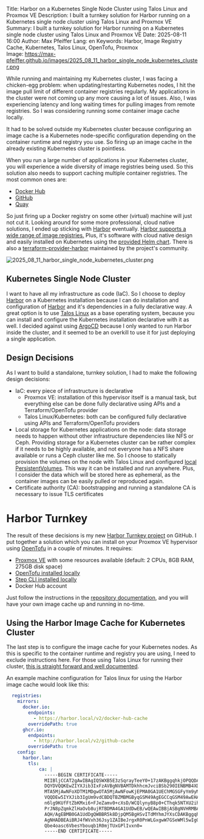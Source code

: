 Title: Harbor on a Kubernetes Single Node Cluster using Talos Linux and Proxmox VE
Description: I built a turnkey solution for Harbor running on a Kubernetes single node cluster using Talos Linux and Proxmox VE
Summary: I built a turnkey solution for Harbor running on a Kubernetes single node cluster using Talos Linux and Proxmox VE
Date: 2025-08-11 16:00
Author: Max Pfeiffer
Lang: en
Keywords: Harbor, Image Registry Cache, Kubernetes, Talos Linux, OpenTofu, Proxmox  
Image: https://max-pfeiffer.github.io/images/2025_08_11_harbor_single_node_kubernetes_cluster.png

While running and maintaining my Kubernetes cluster, I was facing a chicken-egg problem:
when updating/restarting Kubernetes nodes, I hit the image pull limit of different container registries regularly.
My applications in the cluster were not coming up any more causing a lot of issues. Also, I was experiencing latency
and long waiting times for pulling images from remote registries. So I was considering running some container image
cache locally.

It had to be solved outside my Kubernetes cluster because configuring an image cache is a Kubernetes node-specific
configuration depending on the container runtime and registry you use. So firing up an image cache in the already
existing Kubernetes cluster is pointless. 

When you run a large number of applications in your Kubernetes cluster, you will experience a wide diversity of image
registries being used. So this solution also needs to support caching multiple container registries.
The most common ones are:

* [Docker Hub](https://hub.docker.com/)
* [GitHub](https://docs.github.com/en/packages/working-with-a-github-packages-registry/working-with-the-container-registry)
* [Quay](https://quay.io/)

So just firing up a Docker registry on some other (virtual) machine will just not cut it. Looking around for some
more professional, cloud native solutions, I ended up sticking with [Harbor](https://goharbor.io/) eventually.
[Harbor supports a wide range of image registries.](https://goharbor.io/docs/2.4.0/install-config/harbor-compatibility-list/)
Plus, it's software with cloud native design and easily installed on Kubernetes using the
[provided Helm chart](https://github.com/goharbor/harbor-helm). There is also a
[terraform-provider-harbor](https://github.com/goharbor/terraform-provider-harbor) maintained by the project's community.

![2025_08_11_harbor_single_node_kubernetes_cluster.png]({static}/images/2025_08_11_harbor_single_node_kubernetes_cluster.png)

## Kubernetes Single Node Cluster
I want to have all my infrastructure as code (IaC). So I choose to deploy [Harbor](https://goharbor.io/) on a
Kubernetes installation because I can do installation and configuration of [Harbor](https://goharbor.io/) and it's
dependencies in a fully declarative way.
A great option is to use [Talos Linux](https://www.talos.dev/) as a base operating system, because you can install
and configure the Kubernetes installation declarative with it as well.
I decided against using [ArgoCD](https://argoproj.github.io/cd/) because I only wanted to run Harbor inside the cluster,
and it seemed to be an overkill to use it for just deploying a single application.  

## Design Decisions
As I want to build a standalone, turnkey solution, I had to make the following design decisions:

* IaC: every piece of infrastructure is declarative
  * Proxmox VE: installation of this hypervisor itself is a manual task, but everything else can be done fully
    declarative using APIs and a Terraform/OpenTofu provider 
  * Talos Linux/Kubernetes: both can be configured fully declarative using APIs and Terraform/OpenTofu providers
* Local storage for Kubernetes applications on the node: data storage needs to happen without other infrastructure
  dependencies like NFS or Ceph. Providing storage for a Kubernetes cluster can be rather complex if it needs to be
  highly available, and not everyone has a NFS share available or runs a Ceph cluster like me. So I choose to statically
  provision the volumes on the node with Talos Linux and configured
  [local PersistentVolumes](https://kubernetes.io/docs/concepts/storage/volumes/#local).
  This way it can be installed and run anywhere. Plus, I consider the data which will be stored here as
  ephemeral, as the container images can be easily pulled or reproduced again.
* Certificate authority (CA): bootstrapping and running a standalone CA is necessary to issue TLS certificates 

# Harbor Turnkey
The result of these decisions is my new [Harbor Turnkey project](https://github.com/max-pfeiffer/harbor-turnkey) on
GitHub. I put together a solution which you can install on your Proxmox VE hypervisor using [OpenTofu](https://opentofu.org/)
in a couple of minutes. It requires:

* [Proxmox VE](https://www.proxmox.com/en/products/proxmox-virtual-environment/overview) with some resources available
  (default: 2 CPUs, 8GB RAM, 275GB disk space)
* [OpenTofu installed locally](https://opentofu.org/docs/intro/install/)
* [Step CLI installed locally](https://smallstep.com/docs/step-cli/installation/)
* Docker Hub account

Just follow the instructions in the [repository documentation](https://github.com/max-pfeiffer/harbor-turnkey),
and you will have your own image cache up and running in no-time.

## Using the Harbor Image Cache for Kubernetes Cluster 
The last step is to configure the image cache for your Kubernetes nodes. As this is specific to the container runtime
and registry you are using, I need to exclude instructions here. For those using Talos Linux for running their cluster,
[this is straight forward and well documented](https://www.talos.dev/v1.10/talos-guides/configuration/pull-through-cache/#using-harbor-as-a-caching-registry).

An example machine configuration for Talos linux for using the Harbor image cache would look like this:
```yaml
  registries:
    mirrors:
      docker.io:
        endpoints:
          - https://harbor.local/v2/docker-hub-cache
        overridePath: true
      ghcr.io:
        endpoints:
          - http://harbor.local/v2/github-cache
        overridePath: true
    config:
      harbor.lan:
        tls:
            ca: |
              -----BEGIN CERTIFICATE-----
              MIIBljCCAT2gAwIBAgIQSWXB5E3zSqrayTeeY0+17zAKBggqhkjOPQQDAjAqMQ8w
              DQYDVQQKEwZIYXJib3IxFzAVBgNVBAMTDkhhcmJvciBSb290IENBMB4XDTI1MDgx
              MTA5MjAwNFoXDTM1MDgwOTA5MjAwNFowKjEPMA0GA1UEChMGSGFyYm9yMRcwFQYD
              VQQDEw5IYXJib3IgUm9vdCBDQTBZMBMGByqGSM49AgEGCCqGSM49AwEHA0IABNZ0
              n6lg9KUfFtZbKMxi6+FJeZamv0+cXsD/WCQlynyB8p0+CThqk5NTXU2ih90ifWTn
              PrJN8pZqmkZlHaOvb8ujRTBDMA4GA1UdDwEB/wQEAwIBBjASBgNVHRMBAf8ECDAG
              AQH/AgEBMB0GA1UdDgQWBBR5k8DjpQM5BgHSvITdMYhmJYXsCDAKBggqhkjOPQQD
              AgNHADBEAiBRJ4fWVxh36Jsy1ZAIBeJrgxR0PnWLGxgwW7GSeWMl5wIgQMhU7+03
              Qbe4oasc6VbesYbouqb1R0mjTUxGPlIvxn0=
              -----END CERTIFICATE-----
```
